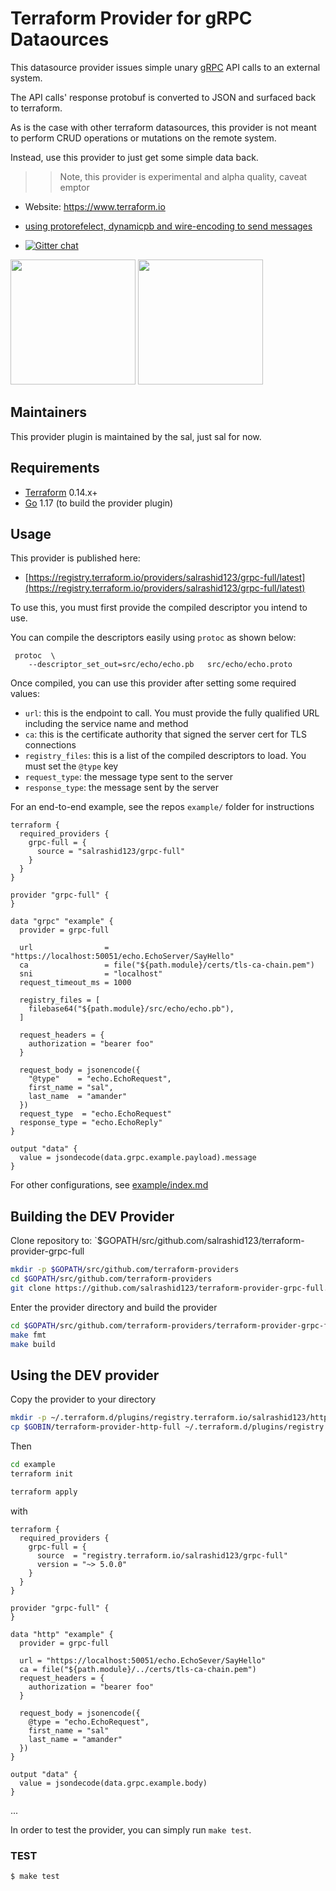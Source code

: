 
Terraform Provider for gRPC Dataources
=======================================

This datasource provider issues simple unary [gRPC](https://grpc.io/) API calls to an external system.

The API calls' response protobuf is converted to JSON and surfaced back to terraform.

As is the case with other terraform datasources, this provider is not meant to perform CRUD operations or mutations on the remote system.

Instead, use this provider to just get some simple data back.

>> Note, this provider is experimental and alpha quality, caveat emptor


- Website: https://www.terraform.io
- [using protorefelect, dynamicpb and wire-encoding to send messages](https://github.com/salrashid123/grpc_wireformat)

- [![Gitter chat](https://badges.gitter.im/hashicorp-terraform/Lobby.png)](https://gitter.im/hashicorp-terraform/Lobby)

<img src="https://upload.wikimedia.org/wikipedia/commons/thumb/5/5b/HTTP_logo.svg/220px-HTTP_logo.svg.png" width="200px">

<img src="https://grpc.io/img/logos/grpc-logo.png" width="200px">


Maintainers
-----------

This provider plugin is maintained by the sal, just sal for now.

Requirements
------------

- [Terraform](https://www.terraform.io/downloads.html) 0.14.x+
- [Go](https://golang.org/doc/install) 1.17 (to build the provider plugin)


Usage
---------------------

This provider is published here:

*  [https://registry.terraform.io/providers/salrashid123/grpc-full/latest](https://registry.terraform.io/providers/salrashid123/grpc-full/latest)


To use this, you must first provide the compiled descriptor you intend to use. 

You can compile the descriptors easily using `protoc` as shown below:

```
 protoc  \
    --descriptor_set_out=src/echo/echo.pb   src/echo/echo.proto
```

Once compiled, you can use this provider after setting some required values:

* `url`:  this is the endpoint to call.  You must provide the fully qualified URL including the service name and method
* `ca`: this is the certificate authority that signed the server cert for TLS connections
* `registry_files`: this is a list of the compiled descriptors to load.  You must set the `@type` key
* `request_type`: the message type sent to the server
* `response_type`: the message sent by the server

For an end-to-end example, see the repos `example/` folder for instructions

```hcl
terraform {
  required_providers {
    grpc-full = {
      source = "salrashid123/grpc-full"
    }
  }
}

provider "grpc-full" {
}

data "grpc" "example" {
  provider = grpc-full

  url                = "https://localhost:50051/echo.EchoServer/SayHello"
  ca                 = file("${path.module}/certs/tls-ca-chain.pem")
  sni                = "localhost"
  request_timeout_ms = 1000

  registry_files = [
    filebase64("${path.module}/src/echo/echo.pb"),
  ]

  request_headers = {
    authorization = "bearer foo"
  }

  request_body = jsonencode({
    "@type"    = "echo.EchoRequest",
    first_name = "sal",
    last_name  = "amander"
  })
  request_type  = "echo.EchoRequest"
  response_type = "echo.EchoReply"
}

output "data" {
  value = jsondecode(data.grpc.example.payload).message
}
```

For other configurations, see [example/index.md](blob/main/docs/index.md)

Building the DEV Provider
---------------------

Clone repository to: `$GOPATH/src/github.com/salrashid123/terraform-provider-grpc-full

```sh
mkdir -p $GOPATH/src/github.com/terraform-providers
cd $GOPATH/src/github.com/terraform-providers
git clone https://github.com/salrashid123/terraform-provider-grpc-full.git
```

Enter the provider directory and build the provider

```sh
cd $GOPATH/src/github.com/terraform-providers/terraform-provider-grpc-full
make fmt
make build
```

Using the DEV provider
----------------------

Copy the provider to your directory

```bash
mkdir -p ~/.terraform.d/plugins/registry.terraform.io/salrashid123/http-grpc/5.0.0/linux_amd64/
cp $GOBIN/terraform-provider-http-full ~/.terraform.d/plugins/registry.terraform.io/salrashid123/grpc-full/5.0.0/linux_amd64/terraform-provider-grpc-full_v5.0.0
```

Then

```bash
cd example
terraform init

terraform apply
```

with

```hcl
terraform {
  required_providers {
    grpc-full = {
      source  = "registry.terraform.io/salrashid123/grpc-full"
      version = "~> 5.0.0"
    }
  }
}

provider "grpc-full" {
}
 
data "http" "example" {
  provider = grpc-full
  
  url = "https://localhost:50051/echo.EchoSever/SayHello"
  ca = file("${path.module}/../certs/tls-ca-chain.pem")
  request_headers = {
    authorization = "bearer foo"
  }

  request_body = jsonencode({
    @type = "echo.EchoRequest",
    first_name = "sal"
    last_name = "amander"
  })
}

output "data" {
  value = jsondecode(data.grpc.example.body)
}
```


...

In order to test the provider, you can simply run `make test`.


### TEST

```sh
$ make test
```

